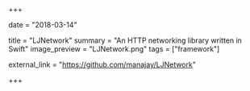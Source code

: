 +++

date = "2018-03-14"

title = "LJNetwork"
summary = "An HTTP networking library written in Swift"
image_preview = "LJNetwork.png"
tags = ["framework"]

external_link = "https://github.com/manajay/LJNetwork"

+++


